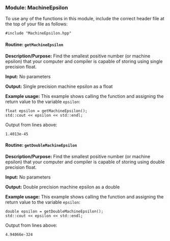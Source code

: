 ### Module: MachineEpsilon
To use any of the functions in this module, include the correct header file at the top of your file as follows:
```
#include "MachineEpsilon.hpp"
```

#### Routine: `getMachineEpsilon`
**Description/Purpose:** Find the smallest positive number (or machine epsilon) that your computer and compiler is capable of storing using single precision float.

**Input:** No parameters

**Output:** Single precision machine epsilon as a float

**Example usage:** This example shows calling the function and assigning the return value to the variable `epsilon`:
```
float epsilon = getMachineEpsilon();
std::cout << epsilon << std::endl;
```

Output from lines above:
```
1.4013e-45
```

#### Routine: `getDoubleMachineEpsilon`
**Description/Purpose:** Find the smallest positive number (or machine epsilon) that your computer and compiler is capable of storing using double precision float.

**Input:** No parameters

**Output:** Double precision machine epsilon as a double

**Example usage:** This example shows calling the function and assigning the return value to the variable `epsilon`:
```
double epsilon = getDoubleMachineEpsilon();
std::cout << epsilon << std::endl;
```
Output from lines above:
```
4.94066e-324
```